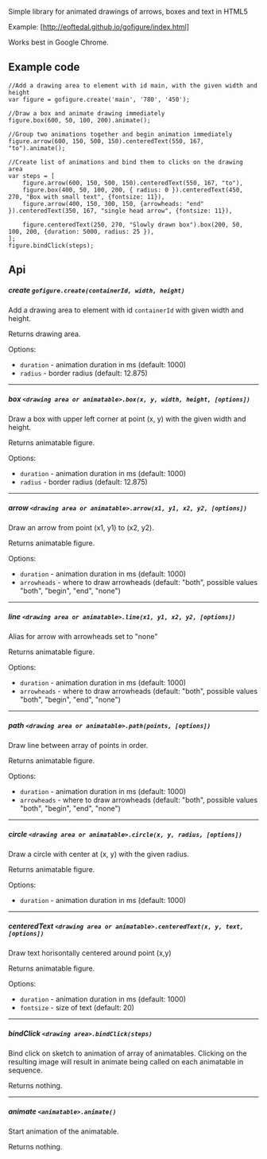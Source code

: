 Simple library for animated drawings of arrows, boxes and text in HTML5

Example: [http://eoftedal.github.io/gofigure/index.html]

Works best in Google Chrome.

Example code
------------

    //Add a drawing area to element with id main, with the given width and height
    var figure = gofigure.create('main', '780', '450'); 
    
    //Draw a box and animate drawing immediately
    figure.box(600, 50, 100, 200).animate();
    
    //Group two animations together and begin animation immediately
    figure.arrow(600, 150, 500, 150).centeredText(550, 167, "to").animate();

    //Create list of animations and bind them to clicks on the drawing area
    var steps = [
        figure.arrow(600, 150, 500, 150).centeredText(550, 167, "to"),
        figure.box(400, 50, 100, 200, { radius: 0 }).centeredText(450, 270, "Box with small text", {fontsize: 11}),
        figure.arrow(400, 150, 300, 150, {arrowheads: "end" }).centeredText(350, 167, "single head arrow", {fontsize: 11}),

        figure.centeredText(250, 270, "Slowly drawn box").box(200, 50, 100, 200, {duration: 5000, radius: 25 }),
    ];
    figure.bindClick(steps);


Api
---

##### **create** `gofigure.create(containerId, width, height)`
Add a drawing area to element with id `containerId` with given width and height.

Returns drawing area.

Options:

* `duration` - animation duration in ms (default: 1000)
* `radius` - border radius (default: 12.875)


- - -

##### **box** `<drawing area or animatable>.box(x, y, width, height, [options])`
Draw a box with upper left corner at point (x, y) with the given width and height.

Returns animatable figure.

Options:

* `duration` - animation duration in ms (default: 1000)
* `radius` - border radius (default: 12.875)

- - -

##### **arrow** `<drawing area or animatable>.arrow(x1, y1, x2, y2, [options])`
Draw an arrow from point (x1, y1) to (x2, y2).

Returns animatable figure.

Options:

* `duration` - animation duration in ms (default: 1000)
* `arrowheads` - where to draw arrowheads (default: "both", possible values "both", "begin", "end", "none")

- - -

##### **line** `<drawing area or animatable>.line(x1, y1, x2, y2, [options])`
Alias for arrow with arrowheads set to "none"

Returns animatable figure.

Options:

* `duration` - animation duration in ms (default: 1000)
* `arrowheads` - where to draw arrowheads (default: "both", possible values "both", "begin", "end", "none")

- - -

##### **path** `<drawing area or animatable>.path(points, [options])`
Draw line between array of points in order.

Returns animatable figure.

Options:

* `duration` - animation duration in ms (default: 1000)
* `arrowheads` - where to draw arrowheads (default: "both", possible values "both", "begin", "end", "none")

- - -


##### **circle** `<drawing area or animatable>.circle(x, y, radius, [options])`
Draw a circle with center at (x, y) with the given radius.

Returns animatable figure.

Options:

* `duration` - animation duration in ms (default: 1000)

- - -

##### **centeredText** `<drawing area or animatable>.centeredText(x, y, text, [options])`
Draw text horisontally centered around point (x,y)

Returns animatable figure.

Options:

* `duration` - animation duration in ms (default: 1000)
* `fontsize` - size of text (default: 20)

- - -

##### **bindClick** `<drawing area>.bindClick(steps)`
Bind click on sketch to animation of array of animatables. Clicking on the resulting image will result in animate being
called on each animatable in sequence.

Returns nothing.

- - -

##### **animate** `<animatable>.animate()`
Start animation of the animatable.

Returns nothing.


